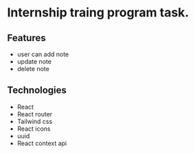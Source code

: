 # Internship traing program task.

## Features

- user can add note
- update note
- delete note

## Technologies

- React
- React router
- Tailwind css
- React icons
- uuid
- React context api
